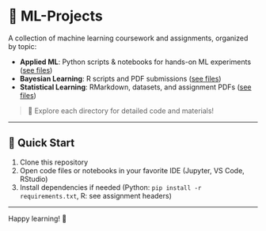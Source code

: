 # 🧠 ML-Projects

A collection of machine learning coursework and assignments, organized by topic:

- **Applied ML**: Python scripts & notebooks for hands-on ML experiments ([see files](https://github.com/kuoant/ML-Projects/tree/main/Applied%20ML))
- **Bayesian Learning**: R scripts and PDF submissions ([see files](https://github.com/kuoant/ML-Projects/tree/main/Bayesian%20Learning))
- **Statistical Learning**: RMarkdown, datasets, and assignment PDFs ([see files](https://github.com/kuoant/ML-Projects/tree/main/Statistical%20Learning))

> 📂 Explore each directory for detailed code and materials!

---

## 🚀 Quick Start

1. Clone this repository
2. Open code files or notebooks in your favorite IDE (Jupyter, VS Code, RStudio)
3. Install dependencies if needed (Python: `pip install -r requirements.txt`, R: see assignment headers)

---

Happy learning! 🌟

